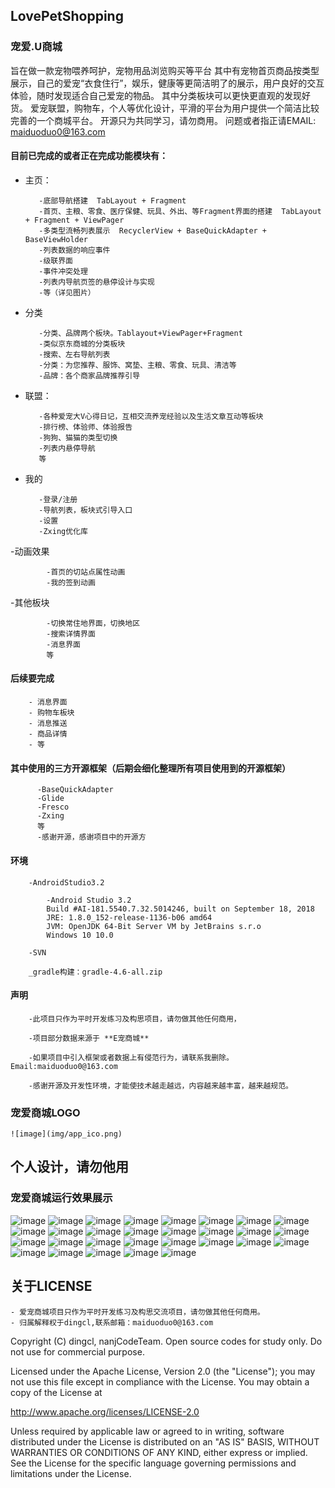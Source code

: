 ## LovePetShopping

### 宠爱.U商城
旨在做一款宠物喂养呵护，宠物用品浏览购买等平台
其中有宠物首页商品按类型展示，自己的爱宠“衣食住行”，娱乐，健康等更简洁明了的展示，用户良好的交互体验，随时发现适合自己爱宠的物品。
其中分类板块可以更快更直观的发现好货。
爱宠联盟，购物车，个人等优化设计，平滑的平台为用户提供一个简洁比较完善的一个商城平台。
开源只为共同学习，请勿商用。
问题或者指正请EMAIL: maiduoduo0@163.com


#### 目前已完成的或者正在完成功能模块有：

   - 主页：
 
			-底部导航搭建  TabLayout + Fragment
			-首页、主粮、零食、医疗保健、玩具、外出、等Fragment界面的搭建  TabLayout + Fragment + ViewPager
			-多类型流畅列表展示  RecyclerView + BaseQuickAdapter + BaseViewHolder
			-列表数据的响应事件
			-级联界面
			-事件冲突处理
			-列表内导航页签的悬停设计与实现
			-等（详见图片）


   - 分类
   
			-分类、品牌两个板块。Tablayout+ViewPager+Fragment
			-类似京东商城的分类板块
			-搜索、左右导航列表  
			-分类：为您推荐、服饰、窝垫、主粮、零食、玩具、清洁等
			-品牌：各个商家品牌推荐引导
	

   - 联盟：
   
   
			-各种爱宠大V心得日记，互相交流养宠经验以及生活文章互动等板块
			-排行榜、体验师、体验报告
			-狗狗、猫猫的类型切换
			-列表内悬停导航
			等
			
			
   - 我的
    
			-登录/注册
			-导航列表，板块式引导入口
			-设置
			-Zxing优化库
	
   -动画效果
   
			-首页的切站点属性动画
			-我的签到动画

   -其他板块
   
			-切换常住地界面，切换地区
			-搜索详情界面
			-消息界面
			等

#### 后续要完成

		- 消息界面
		- 购物车板块
		- 消息推送
		- 商品详情
		- 等

#### 其中使用的三方开源框架（后期会细化整理所有项目使用到的开源框架）


		  -BaseQuickAdapter
		  -Glide
		  -Fresco
		  -Zxing
		  等
		  -感谢开源，感谢项目中的开源方
		  

#### 环境
		
		-AndroidStudio3.2
		
			-Android Studio 3.2
			Build #AI-181.5540.7.32.5014246, built on September 18, 2018
			JRE: 1.8.0_152-release-1136-b06 amd64
			JVM: OpenJDK 64-Bit Server VM by JetBrains s.r.o
			Windows 10 10.0
			
		-SVN
		
		_gradle构建：gradle-4.6-all.zip
		
  
#### 声明


		-此项目只作为平时开发练习及构思项目，请勿做其他任何商用，
		
		-项目部分数据来源于 **E宠商城**
		
		-如果项目中引入框架或者数据上有侵范行为，请联系我删除。Email:maiduoduo0@163.com

		-感谢开源及开发性环境，才能使技术越走越远，内容越来越丰富，越来越规范。

### 宠爱商城LOGO 
	![image](img/app_ico.png)
	
	 
   ## 个人设计，请勿他用
   

### 宠爱商城运行效果展示

![image](img/LPSP_a.jpg)
![image](img/LPSP_b.jpg)
![image](img/LPSP_c.jpg)
![image](img/LPSP_d.jpg)
![image](img/LPSP_e.jpg)
![image](img/LPSP_f.jpg)
![image](img/LPSP_g.jpg)
![image](img/LPSP_h.jpg)
![image](img/LPSP_i.jpg)
![image](img/LPSP_j.jpg)
![image](img/LPSP_k.jpg)
![image](img/LPSP_l.jpg)
![image](img/LPSP_m.jpg)
![image](img/LPSP_n.jpg)
![image](img/LPSP_o.jpg)
![image](img/LPSP_p.jpg)
![image](img/LPSP_q.jpg)
![image](img/LPSP_r.jpg)
![image](img/LPSP_s.jpg)
![image](img/LPSP_t.jpg)
![image](img/LPSP_u.jpg)
![image](img/LPSP_v.jpg)
![image](img/LPSP_w.jpg)
![image](img/LPSP_x.jpg)
![image](img/LPSP_y.jpg)
![image](img/LPSP_z.jpg)
![image](img/LPSP_aa.jpg)
![image](img/LPSP_ab.jpg)
![image](img/LPSP_ac.jpg)




## 关于LICENSE

	- 爱宠商城项目只作为平时开发练习及构思交流项目，请勿做其他任何商用。
	- 归属解释权于dingcl,联系邮箱：maiduoduo0@163.com
	

Copyright (C) dingcl, nanjCodeTeam. Open source codes for study only.
Do not use for commercial purpose.

Licensed under the Apache License, Version 2.0 (the "License");
you may not use this file except in compliance with the License.
You may obtain a copy of the License at

   http://www.apache.org/licenses/LICENSE-2.0

Unless required by applicable law or agreed to in writing, software
distributed under the License is distributed on an "AS IS" BASIS,
WITHOUT WARRANTIES OR CONDITIONS OF ANY KIND, either express or implied.
See the License for the specific language governing permissions and
limitations under the License.
